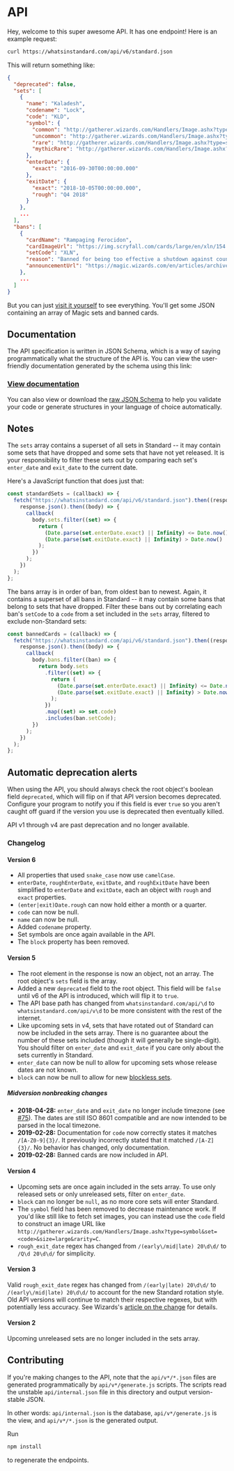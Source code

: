 # API

Hey, welcome to this super awesome API. It has one endpoint! Here is an example request:

```sh
curl https://whatsinstandard.com/api/v6/standard.json
```

This will return something like:

```json
{
  "deprecated": false,
  "sets": [
    {
      "name": "Kaladesh",
      "codename": "Lock",
      "code": "KLD",
      "symbol": {
        "common": "http://gatherer.wizards.com/Handlers/Image.ashx?type=symbol&size=large&rarity=C&set=KLD",
        "uncommon": "http://gatherer.wizards.com/Handlers/Image.ashx?type=symbol&size=large&rarity=U&set=KLD",
        "rare": "http://gatherer.wizards.com/Handlers/Image.ashx?type=symbol&size=large&rarity=R&set=KLD",
        "mythicRare": "http://gatherer.wizards.com/Handlers/Image.ashx?type=symbol&size=large&rarity=M&set=KLD"
      },
      "enterDate": {
        "exact": "2016-09-30T00:00:00.000"
      },
      "exitDate": {
        "exact": "2018-10-05T00:00:00.000",
        "rough": "Q4 2018"
      }
    },
    ...
  ],
  "bans": [
    {
      "cardName": "Rampaging Ferocidon",
      "cardImageUrl": "https://img.scryfall.com/cards/large/en/xln/154.jpg?1527429722",
      "setCode": "XLN",
      "reason": "Banned for being too effective a shutdown against counters to aggressive red (filling the board with small creatures and gaining life).",
      "announcementUrl": "https://magic.wizards.com/en/articles/archive/news/january-15-2018-banned-and-restricted-announcement-2018-01-15"
    },
    ...
  ]
}
```

But you can just [visit it yourself][standard.json] to see everything. You'll get some
JSON containing an array of Magic sets and banned cards.

[standard.json]: https://whatsinstandard.com/api/v6/standard.json

## Documentation

The API specification is written in JSON Schema, which is a way of saying
programmatically what the structure of the API is. You can view the user-friendly
documentation generated by the schema using this link:

### [View documentation][api-doc]

You can also view or download the [raw JSON Schema][schema] to help you validate your
code or generate structures in your language of choice automatically.

[api-doc]: http://lbovet.github.io/docson/index.html#https://raw.githubusercontent.com/glacials/whatsinstandard/main/web/api/v6/schema.json
[schema]: v6/schema.json

## Notes

The `sets` array contains a superset of all sets in Standard -- it may contain some sets
that have dropped and some sets that have not yet released. It is your responsibility to
filter these sets out by comparing each set's `enter_date` and `exit_date` to the
current date.

Here's a JavaScript function that does just that:

```javascript
const standardSets = (callback) => {
  fetch("https://whatsinstandard.com/api/v6/standard.json").then((response) =>
    response.json().then((body) => {
      callback(
        body.sets.filter((set) => {
          return (
            (Date.parse(set.enterDate.exact) || Infinity) <= Date.now() &&
            (Date.parse(set.exitDate.exact) || Infinity) > Date.now()
          );
        })
      );
    })
  );
};
```

The bans array is in order of ban, from oldest ban to newest. Again, it contains a
superset of all bans in Standard -- it may contain some bans that belong to sets that
have dropped. Filter these bans out by correlating each ban's `setCode` to a `code` from
a set included in the `sets` array, filtered to exclude non-Standard sets:

```javascript
const bannedCards = (callback) => {
  fetch("https://whatsinstandard.com/api/v6/standard.json").then((response) =>
    response.json().then((body) => {
      callback(
        body.bans.filter((ban) => {
          return body.sets
            .filter((set) => {
              return (
                (Date.parse(set.enterDate.exact) || Infinity) <= Date.now() &&
                (Date.parse(set.exitDate.exact) || Infinity) > Date.now()
              );
            })
            .map((set) => set.code)
            .includes(ban.setCode);
        })
      );
    })
  );
};
```

## Automatic deprecation alerts

When using the API, you should always check the root object's boolean field
`deprecated`, which will flip on if that API version becomes deprecated. Configure your
program to notify you if this field is ever `true` so you aren't caught off guard if the
version you use is deprecated then eventually killed.

API v1 through v4 are past deprecation and no longer available.

### Changelog

#### Version 6

- All properties that used `snake_case` now use `camelCase`.
- `enterDate`, `roughEnterDate`, `exitDate`, and `roughExitDate` have been simplified to
  `enterDate` and `exitDate`, each an object with `rough` and `exact` properties.
- `(enter|exit)Date.rough` can now hold either a month or a quarter.
- `code` can now be null.
- `name` can now be null.
- Added `codename` property.
- Set symbols are once again available in the API.
- The `block` property has been removed.

#### Version 5

- The root element in the response is now an object, not an array. The root object's
  `sets` field is the array.
- Added a new `deprecated` field to the root object. This field will be `false` until v6
  of the API is introduced, which will flip it to `true`.
- The API base path has changed from `whatsinstandard.com/api/\d` to
  `whatsinstandard.com/api/v\d` to be more consistent with the rest of the internet.
- Like upcoming sets in v4, sets that have rotated out of Standard can now be included
  in the sets array. There is no guarantee about the number of these sets included
  (though it will generally be single-digit). You should filter on `enter_date` and
  `exit_date` if you care only about the sets currently in Standard.
- `enter_date` can now be null to allow for upcoming sets whose release dates are not
  known.
- `block` can now be null to allow for new [blockless sets][blockless-sets].

##### Midversion nonbreaking changes

- **2018-04-28:** `enter_date` and `exit_date` no longer include timezone (see
  [#75][timezone-change]). The dates are still ISO 8601 compatible and are now intended
  to be parsed in the local timezone.
- **2019-02-28:** Documentation for `code` now correctly states it matches
  `/[A-Z0-9]{3}/`. It previously incorrectly stated that it matched `/[A-Z]{3}/`. No
  behavior has changed, only documentation.
- **2019-02-28:** Banned cards are now included in API.

[blockless-sets]:
https://magic.wizards.com/en/articles/archive/making-magic/metamorphosis-2-0-2017-06-12
[timezone-change]: https://github.com/glacials/whatsinstandard/issues/75

#### Version 4

- Upcoming sets are once again included in the sets array. To use only released sets or
  only unreleased sets, filter on `enter_date`.
- `block` can no longer be `null`, as no more core sets will enter Standard.
- The `symbol` field has been removed to decrease maintenance work. If you'd like still
  like to fetch set images, you can instead use the `code` field to construct an image
  URL like
  `http://gatherer.wizards.com/Handlers/Image.ashx?type=symbol&set=<code>&size=large&rarity=C`.
- `rough_exit_date` regex has changed from `/(early\/mid|late) 20\d\d/` to `/Q\d
  20\d\d/` for simplicity.

#### Version 3

Valid `rough_exit_date` regex has changed from `/(early|late) 20\d\d/` to
`/(early\/mid|late) 20\d\d/` to account for the new Standard rotation style. Old API
versions will continue to match their respective regexes, but with potentially less
accuracy. See Wizards's [article on the change][new-rotation] for details.

[new-rotation]: https://magic.wizards.com/en/articles/archive/mm/metamorphosis

#### Version 2

Upcoming unreleased sets are no longer included in the sets array.

## Contributing

If you're making changes to the API, note that the `api/v*/*.json` files are generated
programmatically by `api/v*/generate.js` scripts. The scripts read the unstable
`api/internal.json` file in this directory and output version-stable JSON.

In other words: `api/internal.json` is the database, `api/v*/generate.js` is the view,
and `api/v*/*.json` is the generated output.

Run

```sh
npm install
```

to regenerate the endpoints.
